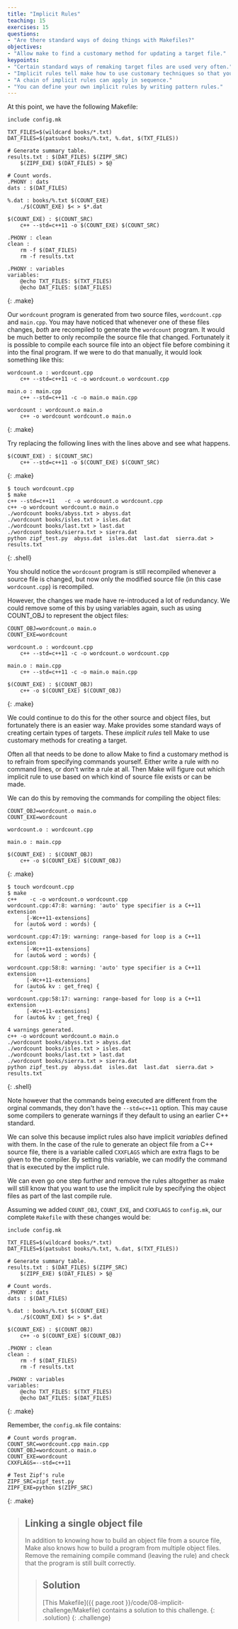 ```yaml
---
title: "Implicit Rules"
teaching: 15
exercises: 15
questions:
- "Are there standard ways of doing things with Makefiles?"
objectives:
- "Allow make to find a customary method for updating a target file."
keypoints:
- "Certain standard ways of remaking target files are used very often."
- "Implicit rules tell make how to use customary techniques so that you do not have to specify them in detail."
- "A chain of implicit rules can apply in sequence."
- "You can define your own implicit rules by writing pattern rules."
---
```


At this point, we have the following Makefile:

~~~
include config.mk

TXT_FILES=$(wildcard books/*.txt)
DAT_FILES=$(patsubst books/%.txt, %.dat, $(TXT_FILES))

# Generate summary table.
results.txt : $(DAT_FILES) $(ZIPF_SRC)
	$(ZIPF_EXE) $(DAT_FILES) > $@

# Count words.
.PHONY : dats
dats : $(DAT_FILES)

%.dat : books/%.txt $(COUNT_EXE)
	./$(COUNT_EXE) $< > $*.dat

$(COUNT_EXE) : $(COUNT_SRC)
	c++ --std=c++11 -o $(COUNT_EXE) $(COUNT_SRC)

.PHONY : clean
clean :
	rm -f $(DAT_FILES)
	rm -f results.txt

.PHONY : variables
variables:
	@echo TXT_FILES: $(TXT_FILES)
	@echo DAT_FILES: $(DAT_FILES)
~~~
{: .make}

 Our `wordcount` program is generated from two source files, `wordcount.cpp` and
`main.cpp`. You may have noticed that whenever one of these files changes, *both* are
recompiled to generate the `wordcount` program. It would be much better to only
recompile the source file that changed. Fortunately it is possible to compile each
source file into an object file before combining it into the final program. If we 
were to do that manually, it would look something like this:

~~~
wordcount.o : wordcount.cpp
	c++ --std=c++11 -c -o wordcount.o wordcount.cpp

main.o : main.cpp
	c++ --std=c++11 -c -o main.o main.cpp
	
wordcount : wordcount.o main.o
	c++ -o wordcount wordcount.o main.o
~~~
{: .make}

Try replacing the following lines with the lines above and see what happens. 

~~~
$(COUNT_EXE) : $(COUNT_SRC)
	c++ --std=c++11 -o $(COUNT_EXE) $(COUNT_SRC)
~~~
{: .make}

~~~
$ touch wordcount.cpp
$ make
c++ --std=c++11   -c -o wordcount.o wordcount.cpp
c++ -o wordcount wordcount.o main.o
./wordcount books/abyss.txt > abyss.dat
./wordcount books/isles.txt > isles.dat
./wordcount books/last.txt > last.dat
./wordcount books/sierra.txt > sierra.dat
python zipf_test.py  abyss.dat  isles.dat  last.dat  sierra.dat > results.txt
~~~
{: .shell}

You should notice the `wordcount` program is still recompiled whenever a source
file is changed, but now only the modified source file (in this case `wordcount.cpp`)
is recompiled.

However, the changes we made have re-introduced a lot of redundancy. We could remove
some of this by using variables again, such as using COUNT_OBJ to represent the object
files:

~~~
COUNT_OBJ=wordcount.o main.o
COUNT_EXE=wordcount

wordcount.o : wordcount.cpp
	c++ --std=c++11 -c -o wordcount.o wordcount.cpp

main.o : main.cpp
	c++ --std=c++11 -c -o main.o main.cpp
	
$(COUNT_EXE) : $(COUNT_OBJ)
	c++ -o $(COUNT_EXE) $(COUNT_OBJ)
~~~
{: .make}

We could continue to do this for the other source and object files, but fortunately
there is an easier way. Make provides some standard ways of creating certain types
of targets. These *implicit rules* tell Make to use customary methods for creating
a target.

Often all that needs to be done to allow Make to find a customary method is
to refrain from specifying commands yourself. Either 
write a rule with no command lines, or don't write a rule at all. Then Make 
will figure out which implicit rule to use based on which kind of source file 
exists or can be made.

We can do this by removing the commands for compiling the object files:

~~~
COUNT_OBJ=wordcount.o main.o
COUNT_EXE=wordcount

wordcount.o : wordcount.cpp

main.o : main.cpp
	
$(COUNT_EXE) : $(COUNT_OBJ)
	c++ -o $(COUNT_EXE) $(COUNT_OBJ)
~~~
{: .make}

~~~
$ touch wordcount.cpp
$ make
c++    -c -o wordcount.o wordcount.cpp
wordcount.cpp:47:8: warning: 'auto' type specifier is a C++11 extension
      [-Wc++11-extensions]
  for (auto& word : words) {
       ^
wordcount.cpp:47:19: warning: range-based for loop is a C++11 extension
      [-Wc++11-extensions]
  for (auto& word : words) {
                  ^
wordcount.cpp:58:8: warning: 'auto' type specifier is a C++11 extension
      [-Wc++11-extensions]
  for (auto& kv : get_freq) {
       ^
wordcount.cpp:58:17: warning: range-based for loop is a C++11 extension
      [-Wc++11-extensions]
  for (auto& kv : get_freq) {
                ^
4 warnings generated.
c++ -o wordcount wordcount.o main.o
./wordcount books/abyss.txt > abyss.dat
./wordcount books/isles.txt > isles.dat
./wordcount books/last.txt > last.dat
./wordcount books/sierra.txt > sierra.dat
python zipf_test.py  abyss.dat  isles.dat  last.dat  sierra.dat > results.txt
~~~
{: .shell}

Note however that the commands being executed are different from
the orginal commands, they don't have the `--std=c++11` option. This may cause
some compilers to generate warnings if they default to using an earlier
C++ standard. 

We can solve this because implict rules also have implicit *variables*
defined with them. In the case of the rule to generate an object file from
a C++ source file, there is a variable called `CXXFLAGS` which are extra flags
to be given to the compiler. By setting this variable, we can modify the
command that is executed by the implict rule.

We can even go one step further and remove the rules altogether as make will still
know that you want to use the implicit rule by specifying the object files as 
part of the last compile rule.
 
Assuming we added `COUNT_OBJ`, `COUNT_EXE`, and `CXXFLAGS` to `config.mk`, our 
complete `Makefile` with these changes would be:

~~~
include config.mk

TXT_FILES=$(wildcard books/*.txt)
DAT_FILES=$(patsubst books/%.txt, %.dat, $(TXT_FILES))

# Generate summary table.
results.txt : $(DAT_FILES) $(ZIPF_SRC)
	$(ZIPF_EXE) $(DAT_FILES) > $@

# Count words.
.PHONY : dats
dats : $(DAT_FILES)

%.dat : books/%.txt $(COUNT_EXE)
	./$(COUNT_EXE) $< > $*.dat

$(COUNT_EXE) : $(COUNT_OBJ)
	c++ -o $(COUNT_EXE) $(COUNT_OBJ)

.PHONY : clean
clean :
	rm -f $(DAT_FILES)
	rm -f results.txt

.PHONY : variables
variables:
	@echo TXT_FILES: $(TXT_FILES)
	@echo DAT_FILES: $(DAT_FILES)
~~~
{: .make}

Remember, the `config.mk` file contains:

~~~
# Count words program.
COUNT_SRC=wordcount.cpp main.cpp
COUNT_OBJ=wordcount.o main.o
COUNT_EXE=wordcount
CXXFLAGS=--std=c++11

# Test Zipf's rule
ZIPF_SRC=zipf_test.py
ZIPF_EXE=python $(ZIPF_SRC)
~~~
{: .make}

> ## Linking a single object file
>
> In addition to knowing how to build an object file from a source file, Make also knows
> how to build a program from multiple object files. Remove the remaining compile command 
> (leaving the rule) and check that the program is still built correctly.
>
> > ## Solution
> > [This Makefile]({{ page.root }}/code/08-implicit-challenge/Makefile)
> > contains a solution to this challenge.
> {: .solution}
{: .challenge}

